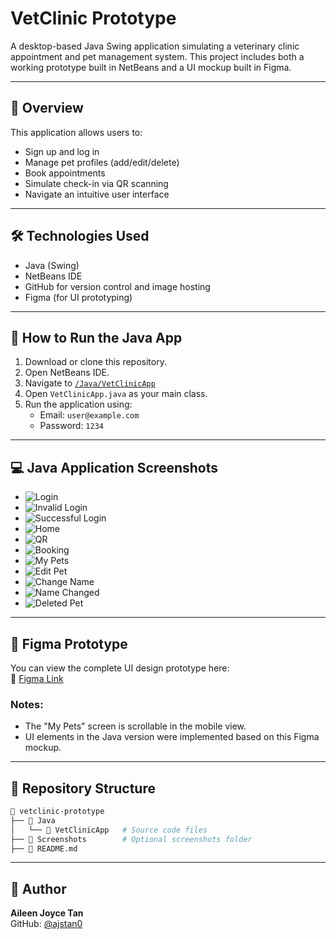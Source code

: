 
# VetClinic Prototype

A desktop-based Java Swing application simulating a veterinary clinic appointment and pet management system. This project includes both a working prototype built in NetBeans and a UI mockup built in Figma.

---

## 🧭 Overview

This application allows users to:
- Sign up and log in
- Manage pet profiles (add/edit/delete)
- Book appointments
- Simulate check-in via QR scanning
- Navigate an intuitive user interface

---

## 🛠️ Technologies Used

- Java (Swing)
- NetBeans IDE
- GitHub for version control and image hosting
- Figma (for UI prototyping)

---

## 🧪 How to Run the Java App

1. Download or clone this repository.
2. Open NetBeans IDE.
3. Navigate to [`/Java/VetClinicApp`](https://github.com/ajstan0/vetclinic-prototype/tree/main/Java/VetClinicApp)
4. Open `VetClinicApp.java` as your main class.
5. Run the application using:
   - Email: `user@example.com`
   - Password: `1234`

---

## 💻 Java Application Screenshots

- ![Login](https://github.com/ajstan0/vetclinic-prototype/blob/main/Java/Java_login.png?raw=true)
- ![Invalid Login](https://github.com/ajstan0/vetclinic-prototype/blob/main/Java/java_login%20invalid.png?raw=true)
- ![Successful Login](https://github.com/ajstan0/vetclinic-prototype/blob/main/Java/java_successful%20login.png?raw=true)
- ![Home](https://github.com/ajstan0/vetclinic-prototype/blob/main/Java/java_home.png?raw=true)
- ![QR](https://github.com/ajstan0/vetclinic-prototype/blob/main/Java/java_qr.png?raw=true)
- ![Booking](https://github.com/ajstan0/vetclinic-prototype/blob/main/Java/java_manage%20booking.png?raw=true)
- ![My Pets](https://github.com/ajstan0/vetclinic-prototype/blob/main/Java/java_edit-add%20pets.png?raw=true)
- ![Edit Pet](https://github.com/ajstan0/vetclinic-prototype/blob/main/Java/java_after%20edit-add.png?raw=true)
- ![Change Name](https://github.com/ajstan0/vetclinic-prototype/blob/main/Java/java_change%20name.png?raw=true)
- ![Name Changed](https://github.com/ajstan0/vetclinic-prototype/blob/main/Java/java_after%20change%20name.png?raw=true)
- ![Deleted Pet](https://github.com/ajstan0/vetclinic-prototype/blob/main/Java/java_delete%20pet.png?raw=true)

---

## 🎨 Figma Prototype

You can view the complete UI design prototype here:  
🔗 [Figma Link](https://www.figma.com/design/ta0EEntbhKKewXAgcLqNHu/APP-TECH---PROJ?node-id=0-1&t=tUG3z7mO5DGjueTi-1)

### Notes:
- The "My Pets" screen is scrollable in the mobile view.
- UI elements in the Java version were implemented based on this Figma mockup.

---

## 📂 Repository Structure

```bash
📁 vetclinic-prototype
├── 📁 Java
│   └── 📁 VetClinicApp   # Source code files
├── 📁 Screenshots        # Optional screenshots folder
├── 📄 README.md
```

---

## 👤 Author

**Aileen Joyce Tan**  
GitHub: [@ajstan0](https://github.com/ajstan0)
